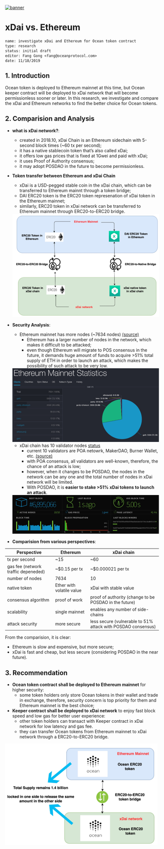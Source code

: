 [![banner](https://raw.githubusercontent.com/oceanprotocol/art/master/github/repo-banner%402x.png)](https://oceanprotocol.com)

#   xDai vs. Ethereum
```
name: investigate xDai and Ethereum for Ocean token contract
type: research
status: initial draft
editor: Fang Gong <fang@oceanprotocol.com>
date: 11/18/2019
```

## 1. Introduction

Ocean token is deployed to Ethereum mainnet at this time, but Ocean keeper contract will be deployed to xDai network that will become permissionless sooner or later. In this research, we investigate and compare the xDai and Ethereum networks to find the better choice for Ocean tokens. 


## 2. Comparision and Analysis

* **what is xDai network?**: 
	* created in 2018.10, xDai Chain is an Ethereum sidechain with 5-second block times (~60 tx per second);
	* it has a native stablecoin token that’s also called xDai;
	* it offers low gas prices that is fixed at 1Gwei and paid with xDai;
	* it uses Proof of Authority consensus;
	* it may adopt POSDAO in the future to become permissionless.
	
* **Token transfer between Ethereum and xDai Chain**
	* xDai is a USD-pegged stable coin in the xDai chain, which can be transferred to Ethereum mainnt through a token bridge;
	* DAI ERC20 token is the ERC20 token represenation of xDai token in the Ethereum mainnet;
	* similarly, ERC20 token in xDai network can be transferred to Ethereum mainnet through ERC20-to-ERC20 bridge.

	<img src="img/xdai-dual-token-bridge.jpg" />
	
* **Security Analysis**:
	* Ethereum mainnet has more nodes (~7634 nodes) [(source)](https://www.ethernodes.org/)
		* Ethereum has a larger number of nodes in the network, which makes it difficult to be attacked;
		* even though Ethereum will migrate to POS consensus in the future, it demands huge amount of funds to acquire >51% total supply of ETH in order to launch an attack, which makes the possibility of such attack to be very low.
	
	 <img src="img/eth-nodes.jpg" />
	
	* xDai chain has 10 validator nodes [status](https://dai-netstat.poa.network/)
		* current 10 validators are POA netowrk, MakerDAO, Burner Wallet, etc. [(source)](https://medium.com/poa-network/xdai-validators-decentralizing-stable-chains-4e2ee6dcd2cc)
		* with POA consensus, all validators are well-known, therefore, the chance of an attack is low;
		* however, when it changes to be POSDAO, the nodes in the network can be any one and the total number of nodes in xDai network will be limited.
		* With POSDAO, it is **easier to stake >51% xDai tokens to launch an attack**.
	<img src="img/xDai-netstat.jpg" />


* **Comparision from various perspectives**:

Perspective   |  Ethereum | xDai chain |
--- | ---| ---|
tx per second | ~15 | ~60 | 
gas fee (network traffic depeneded) | ~\$0.15 per tx | ~\$0.000021 per tx |
number of nodes | 7634 | 10 |
native token | Ether with volatile value | xDai with stable value |
consensus algorithm | proof of work | proof of authority (change to be POSDAO in the future) |
scalability | single mainnet | enables any number of side-chains |
attack security | more secure| less secure (vulnerable to 51% attack with POSDAO consensus)|

From the comparision, it is clear:

* Ethereum is slow and expensive, but more secure;
* xDai is fast and cheap, but less secure (considering POSDAO in the near future).


## 3. Recommendation

* **Ocean token contract shall be deployed to Ethereum mainnet** for higher security:
	* some token holders only store Ocean tokens in their wallet and trade in exchange, therefore, security concern is top priority for them and Ethereum mainnet is the best choice;
* **Keeper contract shall be deployed to xDai network** to enjoy fast block speed and low gas for better user experience:
	* other token holders can transact with Keeper contract in xDai network for low latency and gas fee. 
	* they can transfer Ocean tokens from Ethereum mainnet to xDai network through a ERC20-to-ERC20 bridge.

<img src="img/bridge.jpg" width=500/>
